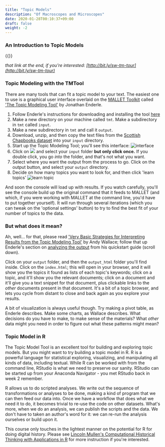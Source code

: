 ```yaml
---
title: "Topic Models"
description: "Of Macroscopes and Microscopes"
date: 2020-01-28T00:10:37+09:00
draft: false
weight: -2
---
```

### An Introduction to Topic Models

{{<youtube gN2x_KjJI1o >}}

_that link at the end, if you're interested: [http://bit.ly/sw-tm-tour](http://bit.ly/sw-tm-tour)_

### Topic Modeling with the TMTool

There are many tools that can fit a topic model to your text. The easiest one to use is a graphical user interface overlaid on the [MALLET Toolkit](http://mallet.cs.umass.edu/) called ['The Topic Modeling Tool'](https://senderle.github.io/topic-modeling-tool/documentation/2017/01/06/quickstart.html) by Jonathan Enderle.

1. Follow Enderle's instructions for downloading and installing the tool [here](https://senderle.github.io/topic-modeling-tool/documentation/2017/01/06/quickstart.html)
2. Make a new directory on your machine called `tmt`. Make a subdirectory in `tmt` called `input`.
3. Make a new subdirectory in `tmt` and call it `output`.
4. Download, unzip, and then copy the text files from the [Scottish Chapbooks dataset](/data/nls-text-chapbooks.zip) into your `input` directory.
5. Start up the Topic Modeling Tool; you'll see this interface:
![interface](https://senderle.github.io/topic-modeling-tool/images/main-tool-window.png)
6. Click on ![](https://senderle.github.io/topic-modeling-tool/images/input-dir-button.png) and select your `input` folder **but only click once.** If you double click, you go _into_ the folder, and that's not what you want.
7. Select where you want the output from the process to go. Click on the output button, and select your `output` directory.
8. Decide on how many topics you want to look for, and then click 'learn topics'
![learn topic](https://senderle.github.io/topic-modeling-tool/images/number-of-topics.png)

And soon the console will load up with results. If you watch carefully, you'll see the console build up the original command that it feeds to MALLET (and which, if you were working with MALLET at the command line, you'd have to put together yourself). It will run through several iterations (which you can tweak on the 'optional settings' button) to try to find the best fit of your number of topics to the data.

### But what does it mean?

Ah, well... for that, please read ['Very Basic Strategies for Interpreting Results from the Topic Modeling Tool'](http://miriamposner.com/blog/very-basic-strategies-for-interpreting-results-from-the-topic-modeling-tool/) by Andy Wallace; follow that up Enderle's section on [analyzing the output](https://senderle.github.io/topic-modeling-tool/documentation/2017/01/06/quickstart.html) from his quickstart guide (scroll down).

Click on your `output` folder, and then the `output_html` folder you'll find inside. Click on the `index.html`; this will open in your browser, and it will show you the topics it found as lists of each topic's keywords; click on a topic, and it'll show you the relevant documents; click on a document and it'll give you a text snippet for that document, plus clickable links to the _other_ documents present in that document. It's a bit of a topic browser, and lets you cycle from distant to close and back again as you explore your results.  

A bit of visualization is always useful though. Try making a pivot table, as Enderle describes. Make some charts, as Wallace describes. What decisions do you have to make, to make sense of the materials? What _other_ data might you need in order to figure out what these patterns might mean?

### Topic Model in R

The Topic Model Tool is an excellent tool for building and exploring topic models. But you might want to try building a topic model in R. R is a powerful language for statistical exploring, visualizing, and manipulating all kinds of data, including textual. While R can be worked with from the command line, RStudio is what we need to preserve our sanity. RStudio can be started up from your Anaconda Navigator - you met RStudio back in week 2 remember.

R allows us to do scripted analyses. We write out the sequence of transformations or analyses to be done, making a kind of program that we can then feed our data into. Once we have a workflow that does what we need it to do, it becomes trivial to re-use the code on other datasets. What's more, when we do an analysis, we can publish the scripts and the data. We don't have to taken an author's word for it: we can re-run the analysis ourselves or build upon it.

This course only touches in the lightest manner on the potential for R for doing digital history. Please see [Lincoln Mullen's Computational Historical Thinking with Applications in R](http://dh-r.lincolnmullen.com/) for more instruction if you're interested.

